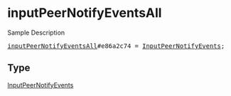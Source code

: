 # inputPeerNotifyEventsAll

Sample Description

<pre>
<a href="../constructor/inputPeerNotifyEventsAll.md">inputPeerNotifyEventsAll</a>#e86a2c74 = <a href="../type/InputPeerNotifyEvents.md">InputPeerNotifyEvents</a>;</pre>

## Type

<a href="../type/InputPeerNotifyEvents.md">InputPeerNotifyEvents</a>
